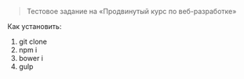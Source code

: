 > Тестовое задание на «Продвинутый курс по веб-разработке»

Как установить:

1. git clone
2. npm i
3. bower i
4. gulp